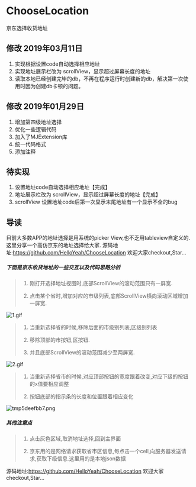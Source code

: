 # ChooseLocation
京东选择收货地址

## 修改 2019年03月11日

1. 实现根据设置code自动选择相应地址
2. 实现地址展示栏改为 scrollView，显示超过屏幕长度的地址
3. 读取本地已经创建完毕的db，不再在程序运行时创建新的db，解决第一次使用时因为创建db卡顿的问题。

## 修改 2019年01月29日

1. 增加第四级地址选择
2. 优化一些逻辑代码
3. 加入了MJExtension库
4. 统一代码格式
5. 添加注释

## 待实现

1. 设置地址code自动选择相应地址【完成】
2. 地址展示栏改为 scrollView，显示超过屏幕长度的地址【完成】
3. scrollView 设置地址code后第一次显示末尾地址有一个显示不全的bug

## 导读

目前大多数APP的地址选择是用系统的picker View,也不乏用tableview自定义的.
这里分享一个高仿京东的地址选择给大家.
源码地址:https://github.com/HelloYeah/ChooseLocation
欢迎大家checkout,Star...

##### 下面是京东收货地址的一些交互以及代码思路分析

>1. 刚打开选择地址视图时,底部ScrollView的滚动范围只有一屏宽.
>
>2. 点击某个省时,增加对应的市级列表,底部ScrollView横向滚动区域增加一屏宽.

![1.gif](http://upload-images.jianshu.io/upload_images/1338042-16ffa01913c5ccf6.gif?imageMogr2/auto-orient/strip)

>1. 当重新选择省的时候,移除后面的市级别列表,区级别列表
>
>2. 移除顶部的市按钮,区按钮.
>
>3. 并且底部ScrollView的滚动范围减少至两屏宽.

![2.gif](http://upload-images.jianshu.io/upload_images/1338042-7bc0307bf43ebf45.gif?imageMogr2/auto-orient/strip)



>1. 当重新选择省市的时候,对应顶部按钮的宽度跟着改变,对应下级的按钮的x值要相应调整
>
>2. 按钮底部的指示条的长度和位置跟着相应变化

![tmp5deefbb7.png](http://upload-images.jianshu.io/upload_images/1338042-78137181ccaaad4e.png?imageMogr2/auto-orient/strip%7CimageView2/2/w/1240)

##### 其他注意点

>1. 点击灰色区域,取消地址选择,回到主界面
>
>2. 京东用的是网络请求获取省市区信息,每点击一个cell,向服务器发送请求,获取下级信息.这里用的是本地json数据





源码地址:https://github.com/HelloYeah/ChooseLocation
欢迎大家checkout,Star...
